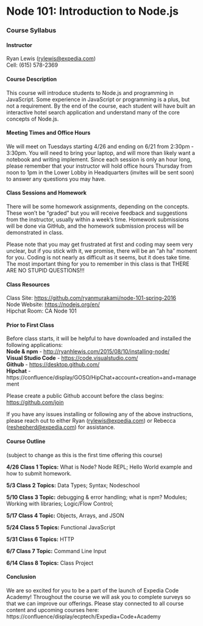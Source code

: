 # Node 101: Introduction to Node.js
### Course Syllabus

#### Instructor
Ryan Lewis (rylewis@expedia.com)  
Cell: (615) 578-2369

#### Course Description
This course will introduce students to Node.js and programming in JavaScript. Some experience in JavaScript or programming is a plus, but not a requirement. By the end of the course, each student will have built an interactive hotel search application and understand many of the core concepts of Node.js.
 
#### Meeting Times and Office Hours
We will meet on Tuesdays starting 4/26 and ending on 6/21 from 2:30pm - 3:30pm. You will need to bring your laptop, and will more than likely want a notebook and writing implement. Since each session is only an hour long, please remember that your instructor will hold office hours Thursday from noon to 1pm in the Lower Lobby in Headquarters (invites will be sent soon) to answer any questions you may have.
 
#### Class Sessions and Homework
There will be some homework assignments, depending on the concepts. These won’t be “graded” but you will receive feedback and suggestions from the instructor, usually within a week’s time. Homework submissions will be done via GitHub, and the homework submission process will be demonstrated in class.

Please note that you may get frustrated at first and coding may seem very unclear, but if you stick with it, we promise, there will be an “ah ha” moment for you. Coding is not nearly as difficult as it seems, but it does take time. The most important thing for you to remember in this class is that THERE ARE NO STUPID QUESTIONS!!!

#### Class Resources
Class Site: https://github.com/ryanmurakami/node-101-spring-2016  
Node Website: https://nodejs.org/en/  
Hipchat Room: CA Node 101  
 
#### Prior to First Class
Before class starts, it will be helpful to have downloaded and installed the following applications:  
**Node & npm** - http://ryanhlewis.com/2015/08/10/installing-node/  
**Visual Studio Code** - https://code.visualstudio.com/  
**Github** - https://desktop.github.com/  
**Hipchat** - https://confluence/display/GOSO/HipChat+account+creation+and+management  

Please create a public Github account before the class begins: https://github.com/join

If you have any issues installing or following any of the above instructions, please reach out to either Ryan (rylewis@expedia.com) or Rebecca (reshepherd@expedia.com) for assistance.
 
#### Course Outline 
(subject to change as this is the first time offering this course)
 
**4/26 Class 1 Topics:** What is Node? Node REPL; Hello World example and how to submit homework.
 
**5/3 Class 2 Topics:** Data Types; Syntax; Nodeschool
 
**5/10 Class 3 Topic:** debugging & error handling; what is npm?
Modules; Working with libraries; Logic/Flow Control; 
 
**5/17 Class 4 Topic:** Objects, Arrays, and JSON
 
**5/24 Class 5 Topics:** Functional JavaScript 
 
**5/31 Class 6 Topics:** HTTP
 
**6/7 Class 7 Topic:** Command Line Input
 
**6/14 Class 8 Topics:** Class Project
 
 
#### Conclusion
We are so excited for you to be a part of the launch of Expedia Code Academy! Throughout the course we will ask you to complete surveys so that we can improve our offerings. Please stay connected to all course content and upcoming courses here: https://confluence/display/ecptech/Expedia+Code+Academy

